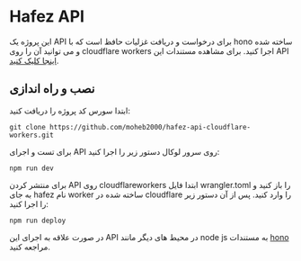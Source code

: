 # Hafez API
این پروژه یک API برای درخواست و دریافت غزلیات حافظ است که با hono ساخته شده و می توانید آن را روی cloudflare workers اجرا کنید. برای مشاهده مستندات این API [اینجا کلیک کنید](https://moheb2000.github.io/hafez-api-cloudflare-workers/).
## نصب و راه اندازی
ابتدا سورس کد پروژه را دریافت کنید:
```
git clone https://github.com/moheb2000/hafez-api-cloudflare-workers.git
```
برای تست و اجرای API روی سرور لوکال دستور زیر را اجرا کنید:
```
npm run dev
```
برای منتشر کردن API روی cloudflareworkers ابتدا فایل wrangler.toml را باز کنید و به جای hafez نام worker ساخته شده در cloudflare را وارد کنید. پس از آن دستور زیر را اجرا کنید:
```
npm run deploy
```
در صورت علاقه به اجرای این API در محیط های دیگر مانند node js به مستندات [hono](https://hono.dev/) مراجعه کنید.
